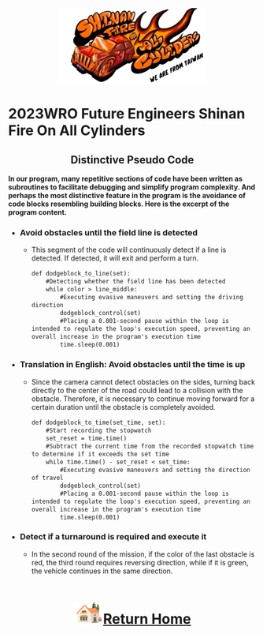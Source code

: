 <div align="center"><img src="../../other/img/logo.png" width="300" alt=" logo"></div>

2023WRO Future Engineers Shinan Fire On All Cylinders  
====
## <div align="center">Distinctive Pseudo Code</div>
__In our program, many repetitive sections of code have been written as subroutines to facilitate debugging and simplify program complexity. And perhaps the most distinctive feature in the program is the avoidance of code blocks resembling building blocks. Here is the excerpt of the program content.__
- ### Avoid obstacles until the field line is detected
  - This segment of the code will continuously detect if a line is detected. If detected, it will exit and perform a turn.
    ```
    def dodgeblock_to_line(set):
        #Detecting whether the field line has been detected
        while color > line_middle:
            #Executing evasive maneuvers and setting the driving direction
            dodgeblock_control(set)
            #Placing a 0.001-second pause within the loop is intended to regulate the loop's execution speed, preventing an overall increase in the program's execution time
            time.sleep(0.001)
    ```   
- ### Translation in English: Avoid obstacles until the time is up
  - Since the camera cannot detect obstacles on the sides, turning back directly to the center of the road could lead to a collision with the obstacle. Therefore, it is necessary to continue moving forward for a certain duration until the obstacle is completely avoided.
    ```
    def dodgeblock_to_time(set_time, set):
        #Start recording the stopwatch
        set_reset = time.time()
        #Subtract the current time from the recorded stopwatch time to determine if it exceeds the set time
        while time.time() - set_reset < set_time:
            #Executing evasive maneuvers and setting the direction of travel
            dodgeblock_control(set)
            #Placing a 0.001-second pause within the loop is intended to regulate the loop's execution speed, preventing an overall increase in the program's execution time
            time.sleep(0.001)
    ```
- ### Detect if a turnaround is required and execute it
  - In the second round of the mission, if the color of the last obstacle is red, the third round requires reversing direction, while if it is green, the vehicle continues in the same direction.
    ```

    ```
# <div align="center">![HOME](../../other/img/Home.png)[Return Home](../../)</div>  
